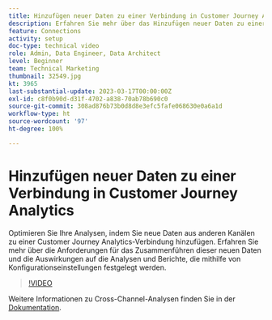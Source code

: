 ```yaml
---
title: Hinzufügen neuer Daten zu einer Verbindung in Customer Journey Analytics
description: Erfahren Sie mehr über das Hinzufügen neuer Daten zu einer Customer Journey Analytics-Verbindung, um Ihre Analyse zu optimieren.
feature: Connections
activity: setup
doc-type: technical video
role: Admin, Data Engineer, Data Architect
level: Beginner
team: Technical Marketing
thumbnail: 32549.jpg
kt: 3965
last-substantial-update: 2023-03-17T00:00:00Z
exl-id: c8f0b90d-d31f-4702-a838-70ab78b690c0
source-git-commit: 308ad876b73b0d8d8e3efc5fafe068630e0a6a1d
workflow-type: ht
source-wordcount: '97'
ht-degree: 100%

---
```


# Hinzufügen neuer Daten zu einer Verbindung in Customer Journey Analytics

Optimieren Sie Ihre Analysen, indem Sie neue Daten aus anderen Kanälen zu einer Customer Journey Analytics-Verbindung hinzufügen. Erfahren Sie mehr über die Anforderungen für das Zusammenführen dieser neuen Daten und die Auswirkungen auf die Analysen und Berichte, die mithilfe von Konfigurationseinstellungen festgelegt werden.

>[!VIDEO](https://video.tv.adobe.com/v/32549/?learn=on&quality=12)

Weitere Informationen zu Cross-Channel-Analysen finden Sie in der [Dokumentation](https://experienceleague.adobe.com/docs/analytics-platform/using/cca/overview.html?lang=de).
